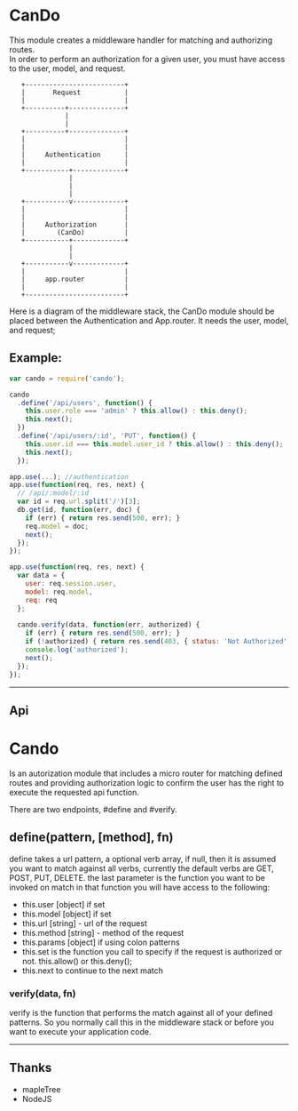 # CanDo

This module creates a middleware handler for matching and authorizing routes.  
In order to perform an authorization for a given user, you must have access to 
the user, model, and request.


       +-------------------------+
       |       Request           |
       |                         |
       +----------+--------------+
                  |
                  |
       +----------+--------------+
       |                         |
       |                         |
       |     Authentication      |
       |                         |
       +-----------+-------------+
                   |
                   |
                   |
       +-----------v-------------+
       |                         |
       |                         |
       |     Authorization       |
       |        (CanDo)          |
       +-----------+-------------+
                   |
                   |
       +-----------v-------------+
       |                         |
       |     app.router          |
       |                         |
       +-------------------------+
       

Here is a diagram of the middleware stack, the CanDo module should be placed between 
the Authentication and App.router.  It needs the user, model, and request;

## Example:

``` js
var cando = require('cando');

cando
  .define('/api/users', function() {
    this.user.role === 'admin' ? this.allow() : this.deny();
    this.next();
  })
  .define('/api/users/:id', 'PUT', function() {
    this.user.id === this.model.user_id ? this.allow() : this.deny();
    this.next();
  });

app.use(...); //authentication
app.use(function(req, res, next) {
  // /api/:model/:id
  var id = req.url.split('/')[3];
  db.get(id, function(err, doc) {
    if (err) { return res.send(500, err); }
    req.model = doc;
    next();
  });
});

app.use(function(req, res, next) {
  var data = {
    user: req.session.user,
    model: req.model,
    req: req
  };
  
  cando.verify(data, function(err, authorized) {
    if (err) { return res.send(500, err); }
    if (!authorized) { return res.send(403, { status: 'Not Authorized' }); }
    console.log('authorized');
    next();
  });
});
```

---

## Api

# Cando
 
Is an autorization module that includes a micro router for matching
defined routes and providing authorization logic to confirm the 
user has the right to execute the requested api function.

There are two endpoints, #define and #verify.

## define(pattern, [method], fn)

define takes a url pattern, a optional verb array, if null, then it 
is assumed you want to match against all verbs, currently the default
verbs are GET, POST, PUT, DELETE.
the last parameter is the function you want to be invoked on match
in that function you will have access to the following:

* this.user [object] if set
* this.model [object] if set
* this.url [string] - url of the request
* this.method [string] - method of the request
* this.params [object] if using colon patterns
* this.set is the function you call to specify if the request is authorized
 or not.  this.allow() or this.deny();
* this.next to continue to the next match

### verify(data, fn)

verify is the function that performs the match against all of your defined
patterns.  So you normally call this in the middleware stack or before you
want to execute your application code.

---

## Thanks

* mapleTree
* NodeJS
